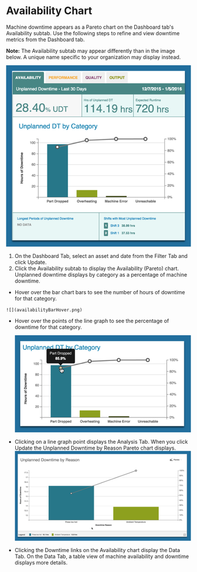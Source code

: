 # Availability Chart

 Machine downtime appears as a Pareto chart on the Dashboard tab's Availability subtab. Use the following steps to refine and view downtime metrics from the Dashboard tab.
  
  **Note:** The Availability subtab may appear differently than in the image below. A unique name specific to your organization may display instead.
  
  ![](availabilityTab.png)
  
  1. On the Dashboard Tab, select an asset and date from the Filter Tab and click Update.
  2. Click the Availability subtab to display the Availability (Pareto) chart. Unplanned downtime displays by category as a percentage of machine downtime.
   
   * Hover over the bar chart bars to see the number of hours of downtime for that category.

    ![](availabilityBarHover.png)

   * Hover over the points of the line graph to see the percentage of downtime for that category.
     
     ![](availabilityLineHover.png)
 
   * Clicking on a line graph point displays the Analysis Tab. When you click Update the Unplanned Downtime by Reason Pareto chart displays.
    ![](availabilityToAnalysisTab.png)

  * Clicking the Downtime links on the Availability chart display the Data Tab. On the Data Tab, a table view of machine availability and downtime displays more details.  